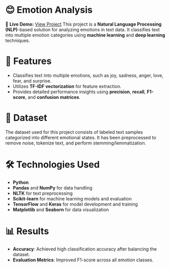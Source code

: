 # 😊 Emotion Analysis
🔗 **Live Demo:** [View Project](https://emotion-analysis-29.streamlit.app/)
This project is a **Natural Language Processing (NLP)**-based solution for analyzing emotions in text data. It classifies text into multiple emotion categories using **machine learning** and **deep learning** techniques.

# 🚀 Features
- Classifies text into multiple emotions, such as joy, sadness, anger, love, fear, and surprise.
- Utilizes **TF-IDF vectorization** for feature extraction.
- Provides detailed performance insights using **precision**, **recall**, **F1-score**, and **confusion matrices**.

# 📂 Dataset
The dataset used for this project consists of labeled text samples categorized into different emotional states. It has been preprocessed to remove noise, tokenize text, and perform stemming/lemmatization.

# 🛠️ Technologies Used
- **Python**
- **Pandas** and **NumPy** for data handling
- **NLTK** for text preprocessing
- **Scikit-learn** for machine learning models and evaluation
- **TensorFlow** and **Keras** for model development and training  
- **Matplotlib** and **Seaborn** for data visualization
<!-- SMOTE (imbalanced-learn) for handling class imbalance -->
<!-- Tomek Links (imbalanced-learn) for cleaning noisy samples -->
# 📊 Results
- **Accuracy**: Achieved high classification accuracy after balancing the dataset.
- **Evaluation Metrics**: Improved F1-score across all emotion classes.
<!-- - Class Balance: Minority emotions were balanced using SMOTE, and noisy samples were removed using Tomek Links. -->